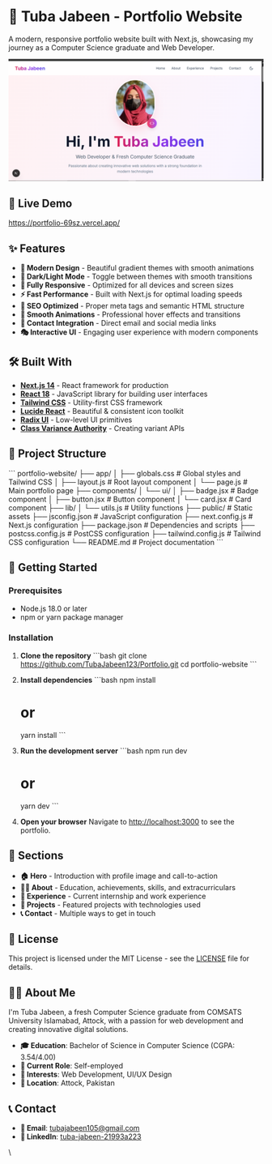 # 🌟 Tuba Jabeen - Portfolio Website

A modern, responsive portfolio website built with Next.js, showcasing my journey as a Computer Science graduate and Web Developer.

![alt text](image.png)

## 🚀 Live Demo
https://portfolio-69sz.vercel.app/

## ✨ Features

- **🎨 Modern Design** - Beautiful gradient themes with smooth animations
- **🌙 Dark/Light Mode** - Toggle between themes with smooth transitions
- **📱 Fully Responsive** - Optimized for all devices and screen sizes
- **⚡ Fast Performance** - Built with Next.js for optimal loading speeds
- **🎯 SEO Optimized** - Proper meta tags and semantic HTML structure
- **🔄 Smooth Animations** - Professional hover effects and transitions
- **📧 Contact Integration** - Direct email and social media links
- **🎭 Interactive UI** - Engaging user experience with modern components

## 🛠️ Built With

- **[Next.js 14](https://nextjs.org/)** - React framework for production
- **[React 18](https://reactjs.org/)** - JavaScript library for building user interfaces
- **[Tailwind CSS](https://tailwindcss.com/)** - Utility-first CSS framework
- **[Lucide React](https://lucide.dev/)** - Beautiful & consistent icon toolkit
- **[Radix UI](https://www.radix-ui.com/)** - Low-level UI primitives
- **[Class Variance Authority](https://cva.style/)** - Creating variant APIs

## 📁 Project Structure

\`\`\`
portfolio-website/
├── app/
│   ├── globals.css          # Global styles and Tailwind CSS
│   ├── layout.js           # Root layout component
│   └── page.js             # Main portfolio page
├── components/
│   └── ui/
│       ├── badge.jsx       # Badge component
│       ├── button.jsx      # Button component
│       └── card.jsx        # Card component
├── lib/
│   └── utils.js            # Utility functions
├── public/                 # Static assets
├── jsconfig.json          # JavaScript configuration
├── next.config.js         # Next.js configuration
├── package.json           # Dependencies and scripts
├── postcss.config.js      # PostCSS configuration
├── tailwind.config.js     # Tailwind CSS configuration
└── README.md              # Project documentation
\`\`\`

## 🚀 Getting Started

### Prerequisites

- Node.js 18.0 or later
- npm or yarn package manager

### Installation

1. **Clone the repository**
   \`\`\`bash
   git clone https://github.com/TubaJabeen123/Portfolio.git
   cd portfolio-website
   \`\`\`

2. **Install dependencies**
   \`\`\`bash
   npm install
   # or
   yarn install
   \`\`\`

3. **Run the development server**
   \`\`\`bash
   npm run dev
   # or
   yarn dev
   \`\`\`

4. **Open your browser**
   Navigate to [http://localhost:3000](http://localhost:3000) to see the portfolio.




## 📱 Sections

- **🏠 Hero** - Introduction with profile image and call-to-action
- **👨‍💻 About** - Education, achievements, skills, and extracurriculars
- **💼 Experience** - Current internship and work experience
- **🚀 Projects** - Featured projects with technologies used
- **📞 Contact** - Multiple ways to get in touch







## 📄 License

This project is licensed under the MIT License - see the [LICENSE](LICENSE) file for details.

## 👨‍💻 About Me

I'm Tuba Jabeen, a fresh Computer Science graduate from COMSATS University Islamabad, Attock, with a passion for web development and creating innovative digital solutions.

- **🎓 Education**: Bachelor of Science in Computer Science (CGPA: 3.54/4.00)
- **💼 Current Role**: Self-employed
- **🌟 Interests**: Web Development, UI/UX Design
- **📍 Location**: Attock, Pakistan

## 📞 Contact

- **📧 Email**: [tubajabeen105@gmail.com](mailto:tubajabeen105@gmail.com)
- **💼 LinkedIn**: [tuba-jabeen-21993a223](https://www.linkedin.com/in/tuba-jabeen-21993a223)

\
